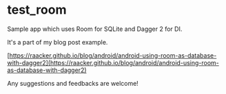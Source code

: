 # test_room

Sample app which uses Room for SQLite and Dagger 2 for DI.

It's a part of my blog post example.

[https://raacker.github.io/blog/android/android-using-room-as-database-with-dagger2](https://raacker.github.io/blog/android/android-using-room-as-database-with-dagger2)


Any suggestions and feedbacks are welcome!
